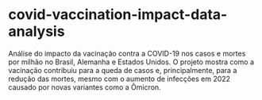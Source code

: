 # covid-vaccination-impact-data-analysis
Análise do impacto da vacinação contra a COVID-19 nos casos e mortes por milhão no Brasil, Alemanha e Estados Unidos. O projeto mostra como a vacinação contribuiu para a queda de casos e, principalmente, para a redução das mortes, mesmo com o aumento de infecções em 2022 causado por novas variantes como a Ômicron.
